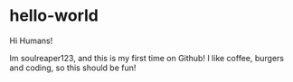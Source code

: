 # hello-world

Hi Humans!

Im soulreaper123, and this is my first time on Github!
I like coffee, burgers and coding, so this should be fun!
